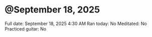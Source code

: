# @September 18, 2025

Full date: September 18, 2025 4:30 AM
Ran today: No
Meditated: No
Practiced guitar: No
